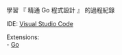  學習 『 精通 Go 程式設計 』 的過程紀錄

IDE: [Visual Studio Code](https://code.visualstudio.com/)  

Extensions:  
    - [Go](https://marketplace.visualstudio.com/items?itemName=lukehoban.Go)
